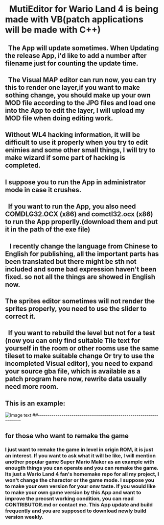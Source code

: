 #   MutiEditor for Wario Land 4 is being made with VB(patch applications will be made with C++)
##     The App will update sometimes. When Updating the release App, i'd like to add a number after filename just for counting the update time. 
##     The Visual MAP editor can run now, you can try this to render one layer,if you want to make sothing change, you should  make up your own MOD file according to the JPG files and load  one into the App to edit the layer, I will upload my MOD file when doing editing work.
##      Without WL4 hacking information, it will be difficult to use it properly when you try to edit enimies and some other small things, I will try to make wizard if some part of  hacking is completed.
##      I suppose you to run the App in administrator mode in case it crushes.
##     If you want to run the App, you also need COMDLG32.OCX (x86) and comctl32.ocx (x86) to run the App properlly.(download them and put it in the path of the exe file)
##    I recently change the language from Chinese to English for publishing, all the important parts has been translated but there might be sth not included and some bad expression haven't been fixed. so not all the things are showed in English now.
##      The sprites editor sometimes will not render the sprites properly, you need to use the slider to correct it.
##     If you want to rebuild the level but not for a test (now you can only find suitable Tile text for yourself in the room or other rooms use the same tileset to make suitable change Or try to use the incompleted Visual editor), you need to expand your source gba file, which is available as a patch program here now, rewrite data usually need more room.
##      This is an example:
![Image text](https://github.com/shinespeciall/WarioLand4MultiEditor/blob/master/screenshot.png)
##---------------------------------------------------------------------

## for those who want to remake the game
### I just want to remake the game in level in origin ROM, it is just an interest. If you want to ask what it will be like, I will mention another popular game Super Mario Maker as an example with enougth things you can operate and you can remake the game. Its just a Wario Land 4 fan's homemake repo for all my project, I won't change the charactor or the game mode. I suppose you to make your own version for your onw taste. If you would like to make your own game version by this App and want to improve the precsnt working condition, you can read CONTRIBUTOR.md or contact me. This App update and build frequently and you are supposed to download newly build version weekly.
